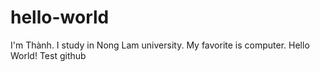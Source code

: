 # hello-world
I'm Thành. I study in Nong Lam university. My favorite is computer. Hello World!
Test github
